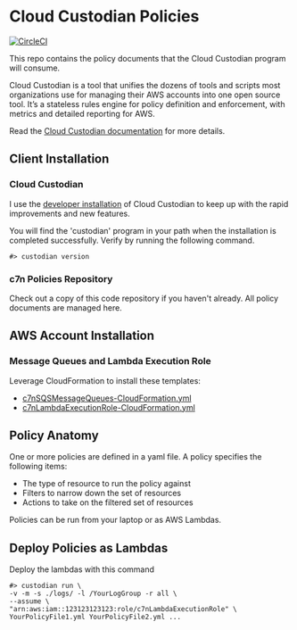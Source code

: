 # Cloud Custodian Policies

[![CircleCI](https://circleci.com/gh/jimrazmus/c7n-policies/tree/master.svg?style=svg)](https://circleci.com/gh/jimrazmus/c7n-policies/tree/master)

This repo contains the policy documents that the Cloud Custodian program will consume.

Cloud Custodian is a tool that unifies the dozens of tools and scripts most organizations use for managing their AWS accounts into one open source tool. It’s a stateless rules engine for policy definition and enforcement, with metrics and detailed reporting for AWS.

Read the [Cloud Custodian documentation](http://www.capitalone.io/cloud-custodian/docs/) for more details.

## Client Installation

### Cloud Custodian

I use the [developer installation](http://www.capitalone.io/cloud-custodian/docs/developer/installing.html) of Cloud Custodian to keep up with the rapid improvements and new features.

You will find the 'custodian' program in your path when the installation is completed successfully. Verify by running the following command.

```
#> custodian version
```

### c7n Policies Repository

Check out a copy of this code repository if you haven't already. All policy documents are managed here.

## AWS Account Installation

### Message Queues and Lambda Execution Role

Leverage CloudFormation to install these templates:

* [c7nSQSMessageQueues-CloudFormation.yml](c7n-core/c7nSQSMessageQueues-CloudFormation.yml)
* [c7nLambdaExecutionRole-CloudFormation.yml](c7n-core/c7nLambdaExecutionRole-CloudFormation.yml)

## Policy Anatomy

One or more policies are defined in a yaml file. A policy specifies the following items:

* The type of resource to run the policy against
* Filters to narrow down the set of resources
* Actions to take on the filtered set of resources

Policies can be run from your laptop or as AWS Lambdas.

## Deploy Policies as Lambdas

Deploy the lambdas with this command

```
#> custodian run \
-v -m -s ./logs/ -l /YourLogGroup -r all \
--assume \
"arn:aws:iam::123123123123:role/c7nLambdaExecutionRole" \
YourPolicyFile1.yml YourPolicyFile2.yml ...
```
